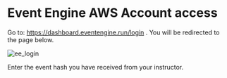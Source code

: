 # Event Engine AWS Account access

Go to: https://dashboard.eventengine.run/login .  You will be redirected to the page below.

![ee_login](http://url/to/img.png](https://static.us-east-1.prod.workshops.aws/public/f1fbbb1d-9df4-4a13-95bc-b00108a8c2c4/static/prerequisites/image43.png))

Enter the event hash you have received from your instructor.

